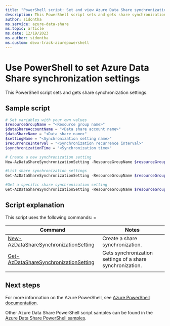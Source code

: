 ```yaml
---
title: "PowerShell script: Set and view Azure Data Share synchronization settings"
description: This PowerShell script sets and gets share synchronization settings.
author: sidontha
ms.service: azure-data-share
ms.topic: article
ms.date: 12/19/2023
ms.author: sidontha 
ms.custom: devx-track-azurepowershell
---
```


# Use PowerShell to set Azure Data Share synchronization settings

This PowerShell script sets and gets share synchronization settings.

## Sample script

```powershell
# Set variables with your own values
$resourceGroupName = "<Resource group name>"
$dataShareAccountName = "<Data share account name>"
$dataShareName = "<Data share name>"
$settingName = "<Synchronization setting name>"
$recurrenceInterval = "<Synchronization recurrence interval>"
$synchronizationTime = "<Synchronization time>"

# Create a new synchronization setting
New-AzDataShareSynchronizationSetting -ResourceGroupName $resourceGroupName -AccountName $dataShareAccountName -ShareName $dataShareName -Name $settingName  -RecurrenceInterval $recurrenceInterval -SynchronizationTime $synchronizationTime

#List share synchronization settings
Get-AzDataShareSynchronizationSetting -ResourceGroupName $resourceGroupName -AccountName $dataShareAccountName  -ShareName $dataShareName 

#Get a specific share synchronization setting
Get-AzDataShareSynchronizationSetting -ResourceGroupName $resourceGroupName -AccountName $dataShareAccountName  -ShareName $dataShareName -Name $settingName  
```

## Script explanation

This script uses the following commands: =

| Command | Notes |
|---|---|
| [New-AzDataShareSynchronizationSetting](/powershell/module/az.datashare/new-azdatasharesynchronizationsetting) | Create a share synchronization. |
| [Get-AzDataShareSynchronizationSetting](/powershell/module/az.datashare/get-azdatasharesynchronizationsetting) | Gets synchronization settings of a share synchronization. |
|||

## Next steps

For more information on the Azure PowerShell, see [Azure PowerShell documentation](/powershell/).

Other Azure Data Share PowerShell script samples can be found in the [Azure Data Share PowerShell samples](../../samples-powershell.md).
